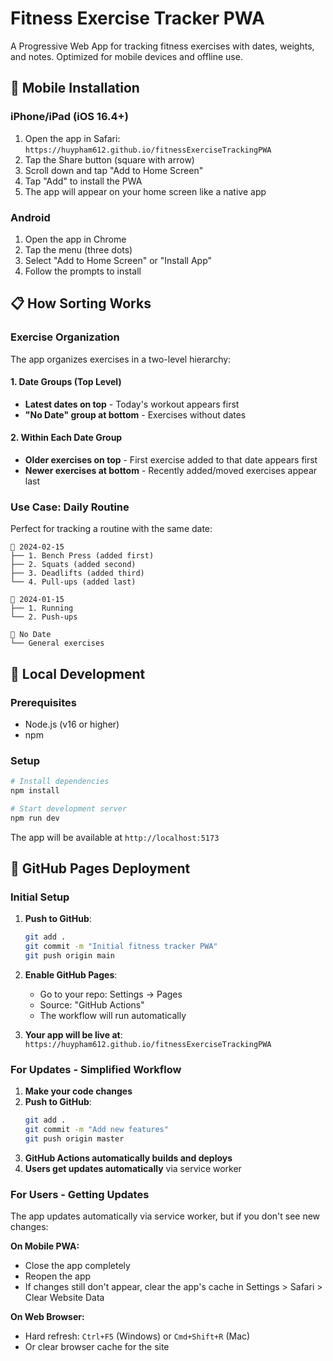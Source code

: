 # Fitness Exercise Tracker PWA

A Progressive Web App for tracking fitness exercises with dates, weights, and notes. Optimized for mobile devices and offline use.

## 📱 Mobile Installation

### iPhone/iPad (iOS 16.4+)
1. Open the app in Safari: `https://huypham612.github.io/fitnessExerciseTrackingPWA`
2. Tap the Share button (square with arrow)
3. Scroll down and tap "Add to Home Screen"
4. Tap "Add" to install the PWA
5. The app will appear on your home screen like a native app

### Android
1. Open the app in Chrome
2. Tap the menu (three dots)
3. Select "Add to Home Screen" or "Install App"
4. Follow the prompts to install

## 📋 How Sorting Works

### Exercise Organization
The app organizes exercises in a two-level hierarchy:

#### 1. Date Groups (Top Level)
- **Latest dates on top** - Today's workout appears first
- **"No Date" group at bottom** - Exercises without dates

#### 2. Within Each Date Group
- **Older exercises on top** - First exercise added to that date appears first
- **Newer exercises at bottom** - Recently added/moved exercises appear last

### Use Case: Daily Routine
Perfect for tracking a routine with the same date:

```
📅 2024-02-15
├── 1. Bench Press (added first)
├── 2. Squats (added second)  
├── 3. Deadlifts (added third)
└── 4. Pull-ups (added last)

📅 2024-01-15
├── 1. Running
└── 2. Push-ups

📅 No Date
└── General exercises
```

## 🚀 Local Development

### Prerequisites
- Node.js (v16 or higher)
- npm

### Setup
```bash
# Install dependencies
npm install

# Start development server
npm run dev
```

The app will be available at `http://localhost:5173`

## 🚀 GitHub Pages Deployment

### Initial Setup
1. **Push to GitHub**:
   ```bash
   git add .
   git commit -m "Initial fitness tracker PWA"
   git push origin main
   ```

2. **Enable GitHub Pages**:
   - Go to your repo: Settings → Pages
   - Source: "GitHub Actions"
   - The workflow will run automatically

3. **Your app will be live at**: `https://huypham612.github.io/fitnessExerciseTrackingPWA`

### For Updates - Simplified Workflow
1. **Make your code changes**
2. **Push to GitHub**:
   ```bash
   git add .
   git commit -m "Add new features"
   git push origin master
   ```
3. **GitHub Actions automatically builds and deploys**
4. **Users get updates automatically** via service worker

### For Users - Getting Updates
The app updates automatically via service worker, but if you don't see new changes:

**On Mobile PWA:**
- Close the app completely
- Reopen the app
- If changes still don't appear, clear the app's cache in Settings > Safari > Clear Website Data

**On Web Browser:**
- Hard refresh: `Ctrl+F5` (Windows) or `Cmd+Shift+R` (Mac)
- Or clear browser cache for the site